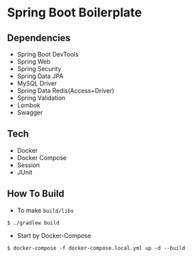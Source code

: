 # Spring Boot Boilerplate

## Dependencies

- Spring Boot DevTools
- Spring Web
- Spring Security
- Spring Data JPA
- MySQL Driver
- Spring Data Redis(Access+Driver)
- Spring Validation
- Lombok
- Swagger

## Tech

- Docker 
- Docker Compose
- Session
- JUnit

## How To Build

- To make `build/libs`

```shell
$ ./gradlew build
```

- Start by Docker-Compose

```shell
$ docker-compose -f docker-compose.local.yml up -d --build
```

